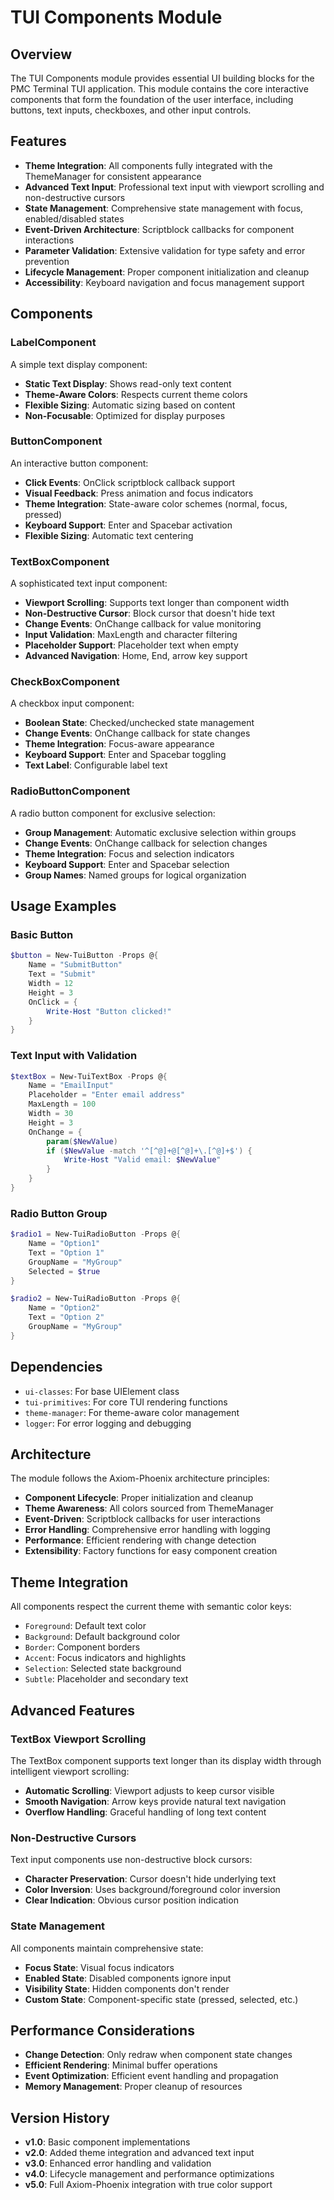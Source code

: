 # TUI Components Module

## Overview

The TUI Components module provides essential UI building blocks for the PMC Terminal TUI application. This module contains the core interactive components that form the foundation of the user interface, including buttons, text inputs, checkboxes, and other input controls.

## Features

- **Theme Integration**: All components fully integrated with the ThemeManager for consistent appearance
- **Advanced Text Input**: Professional text input with viewport scrolling and non-destructive cursors
- **State Management**: Comprehensive state management with focus, enabled/disabled states
- **Event-Driven Architecture**: Scriptblock callbacks for component interactions
- **Parameter Validation**: Extensive validation for type safety and error prevention
- **Lifecycle Management**: Proper component initialization and cleanup
- **Accessibility**: Keyboard navigation and focus management support

## Components

### LabelComponent

A simple text display component:

- **Static Text Display**: Shows read-only text content
- **Theme-Aware Colors**: Respects current theme colors
- **Flexible Sizing**: Automatic sizing based on content
- **Non-Focusable**: Optimized for display purposes

### ButtonComponent

An interactive button component:

- **Click Events**: OnClick scriptblock callback support
- **Visual Feedback**: Press animation and focus indicators
- **Theme Integration**: State-aware color schemes (normal, focus, pressed)
- **Keyboard Support**: Enter and Spacebar activation
- **Flexible Sizing**: Automatic text centering

### TextBoxComponent

A sophisticated text input component:

- **Viewport Scrolling**: Supports text longer than component width
- **Non-Destructive Cursor**: Block cursor that doesn't hide text
- **Change Events**: OnChange callback for value monitoring
- **Input Validation**: MaxLength and character filtering
- **Placeholder Support**: Placeholder text when empty
- **Advanced Navigation**: Home, End, arrow key support

### CheckBoxComponent

A checkbox input component:

- **Boolean State**: Checked/unchecked state management
- **Change Events**: OnChange callback for state changes
- **Theme Integration**: Focus-aware appearance
- **Keyboard Support**: Enter and Spacebar toggling
- **Text Label**: Configurable label text

### RadioButtonComponent

A radio button component for exclusive selection:

- **Group Management**: Automatic exclusive selection within groups
- **Change Events**: OnChange callback for selection changes
- **Theme Integration**: Focus and selection indicators
- **Keyboard Support**: Enter and Spacebar selection
- **Group Names**: Named groups for logical organization

## Usage Examples

### Basic Button

```powershell
$button = New-TuiButton -Props @{
    Name = "SubmitButton"
    Text = "Submit"
    Width = 12
    Height = 3
    OnClick = {
        Write-Host "Button clicked!"
    }
}
```

### Text Input with Validation

```powershell
$textBox = New-TuiTextBox -Props @{
    Name = "EmailInput"
    Placeholder = "Enter email address"
    MaxLength = 100
    Width = 30
    Height = 3
    OnChange = {
        param($NewValue)
        if ($NewValue -match '^[^@]+@[^@]+\.[^@]+$') {
            Write-Host "Valid email: $NewValue"
        }
    }
}
```

### Radio Button Group

```powershell
$radio1 = New-TuiRadioButton -Props @{
    Name = "Option1"
    Text = "Option 1"
    GroupName = "MyGroup"
    Selected = $true
}

$radio2 = New-TuiRadioButton -Props @{
    Name = "Option2"
    Text = "Option 2"
    GroupName = "MyGroup"
}
```

## Dependencies

- `ui-classes`: For base UIElement class
- `tui-primitives`: For core TUI rendering functions
- `theme-manager`: For theme-aware color management
- `logger`: For error logging and debugging

## Architecture

The module follows the Axiom-Phoenix architecture principles:

- **Component Lifecycle**: Proper initialization and cleanup
- **Theme Awareness**: All colors sourced from ThemeManager
- **Event-Driven**: Scriptblock callbacks for user interactions
- **Error Handling**: Comprehensive error handling with logging
- **Performance**: Efficient rendering with change detection
- **Extensibility**: Factory functions for easy component creation

## Theme Integration

All components respect the current theme with semantic color keys:

- `Foreground`: Default text color
- `Background`: Default background color
- `Border`: Component borders
- `Accent`: Focus indicators and highlights
- `Selection`: Selected state background
- `Subtle`: Placeholder and secondary text

## Advanced Features

### TextBox Viewport Scrolling

The TextBox component supports text longer than its display width through intelligent viewport scrolling:

- **Automatic Scrolling**: Viewport adjusts to keep cursor visible
- **Smooth Navigation**: Arrow keys provide natural text navigation
- **Overflow Handling**: Graceful handling of long text content

### Non-Destructive Cursors

Text input components use non-destructive block cursors:

- **Character Preservation**: Cursor doesn't hide underlying text
- **Color Inversion**: Uses background/foreground color inversion
- **Clear Indication**: Obvious cursor position indication

### State Management

All components maintain comprehensive state:

- **Focus State**: Visual focus indicators
- **Enabled State**: Disabled components ignore input
- **Visibility State**: Hidden components don't render
- **Custom State**: Component-specific state (pressed, selected, etc.)

## Performance Considerations

- **Change Detection**: Only redraw when component state changes
- **Efficient Rendering**: Minimal buffer operations
- **Event Optimization**: Efficient event handling and propagation
- **Memory Management**: Proper cleanup of resources

## Version History

- **v1.0**: Basic component implementations
- **v2.0**: Added theme integration and advanced text input
- **v3.0**: Enhanced error handling and validation
- **v4.0**: Lifecycle management and performance optimizations
- **v5.0**: Full Axiom-Phoenix integration with true color support
